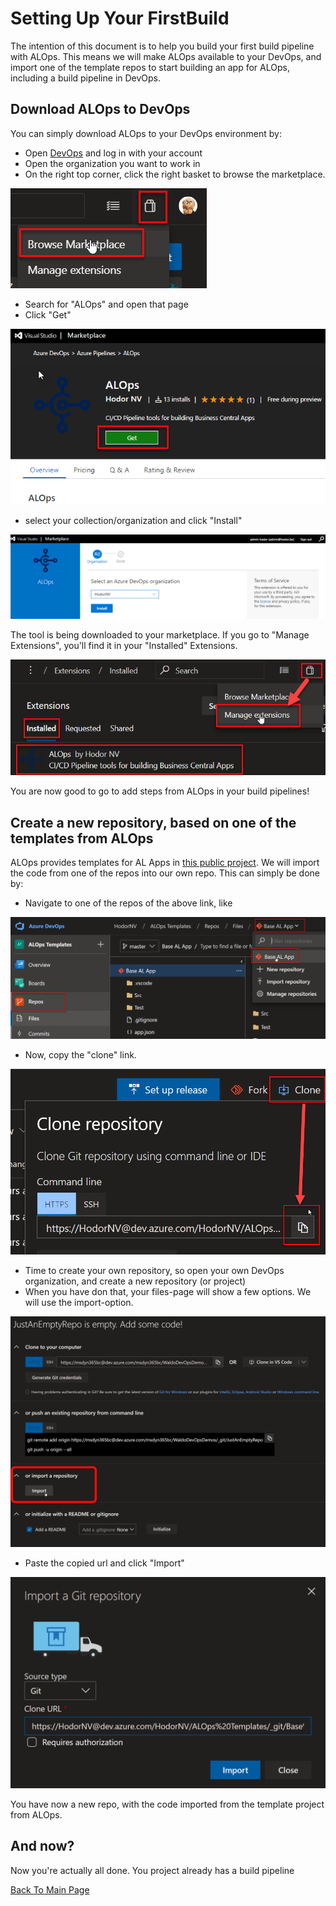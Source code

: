 # Setting Up Your FirstBuild
The intention of this document is to help you build your first build pipeline with ALOps.  This means we will make ALOps available to your DevOps, and import one of the template repos to start building an app for ALOps, including a build pipeline in DevOps.

## Download ALOps to DevOps
You can simply download ALOps to your DevOps environment by:
- Open [DevOps](https://devops.azure.com) and log in with your account
- Open the organization you want to work in
- On the right top corner, click the right basket to browse the marketplace. 

<img src="Images\FirstBuildPipeline1.png">

- Search for "ALOps" and open that page
- Click "Get"

<img src="Images\FirstBuildPipeline2.png">

- select your collection/organization and click "Install"

<img src="Images\FirstBuildPipeline8.png">

The tool is being downloaded to your marketplace.  If you go to "Manage Extensions", you'll find it in your "Installed" Extensions.

<img src="Images\FirstBuildPipeline3.png">

You are now good to go to add steps from ALOps in your build pipelines!

## Create a new repository, based on one of the templates from ALOps
ALOps provides templates for AL Apps in [this public project](https://dev.azure.com/HodorNV/ALOps%20Templates/).  We will import the code from one of the repos into our own repo.  This can simply be done by:
- Navigate to one of the repos of the above link, like

<img src="Images\FirstBuildPipeline4.png">

- Now, copy the "clone" link.

<img src="Images\FirstBuildPipeline5.png">

- Time to create your own repository, so open your own DevOps organization, and create a new repository (or project)
- When you have don that, your files-page will show a few options.  We will use the import-option.

<img src="Images\FirstBuildPipeline6.png">

- Paste the copied url and click "Import"

<img src="Images\FirstBuildPipeline7.png">

You have now a new repo, with the code imported from the template project from ALOps.

## And now?
Now you're actually all done.  You project already has a build pipeline

[Back To Main Page](../README.md)